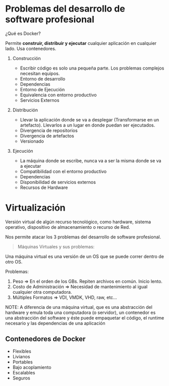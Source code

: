 # Problemas del desarrollo de software profesional

¿Qué es Docker?

Permite **construir, distribuir y ejecutar** cualquier aplicación en cualquier lado. Usa contenedores.

1. Construcción

   - Escribir código es solo una pequeña parte. Los problemas complejos necesitan equipos.
   - Entorno de desarrollo
   - Dependencias
   - Entorno de Ejecución
   - Equivalencia con entorno productivo
   - Servicios Externos

2. Distribución

   - Llevar la aplicación donde se va a desplegar (Transformarse en un artefacto). Llevarlos a un lugar en donde puedan ser ejecutados.
   - Divergencia de repositorios
   - Divergencia de artefactos
   - Versionado

3. Ejecución

   - La máquina donde se escribe, nunca va a ser la misma donde se va a ejecutar
   - Compatibilidad con el entorno productivo
   - Dependencias
   - Disponibilidad de servicios externos
   - Recursos de Hardware

# Virtualización

Versión virtual de algún recurso tecnológico, como hardware, sistema operativo, dispositivo de almacenamiento o recurso de Red.

Nos permite atacar los 3 problemas del desarrollo de software profesional.

> Máquinas Virtuales y sus problemas:

Una máquina virtual es una versión de un OS que se puede correr dentro de otro OS.

Problemas:

1. Peso => En el orden de los GBs. Repiten archivos en común. Inicio lento.
2. Costo de Administración => Necesidad de mantenimiento al igual cualquier otra computadora.
3. Múltiples Formatos => VDI, VMDK, VHD, raw, etc...

NOTE: A diferencia de una máquina virtual, que es una abstracción del hardware y emula toda una computadora (o servidor), un contenedor es una abstracción del software y éste puede empaquetar el código, el runtime necesario y las dependencias de una aplicación

## Contenedores de Docker

- Flexibles
- Livianos
- Portables
- Bajo acoplamiento
- Escalables
- Seguros
